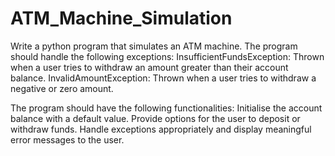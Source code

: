 # ATM_Machine_Simulation

 Write a python program that simulates an ATM machine. The program should handle the following exceptions:
 InsufficientFundsException: Thrown when a user tries to withdraw an amount greater than their account balance.
 InvalidAmountException: Thrown when a user tries to withdraw a negative or zero amount.

The program should have the following functionalities:
 Initialise the account balance with a default value.
 Provide options for the user to deposit or withdraw funds.
 Handle exceptions appropriately and display meaningful error messages to the user.
